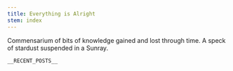 ```yaml
---
title: Everything is Alright
stem: index
---
```


Commensarium of bits of knowledge gained and lost through time. A speck of stardust suspended in a Sunray.

    __RECENT_POSTS__
